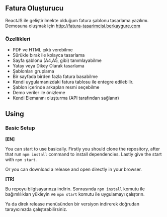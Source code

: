 ## Fatura Oluşturucu
ReactJS ile geliştirilmekte olduğum fatura şablonu tasarlama yazılımı. Demosuna oluşmak için 
http://fatura-tasarimcisi.berkaygure.com 

### Özellikleri

- PDF ve HTML çıktı verebilme
- Sürükle bırak ile kolayca tasarlama
- Sayfa şablonu (A4,A5, gibi) tanımlayabilme
- Yatay veya Dikey Olarak tasarlama
- Şablonları gruplama
- Bir sayfada birden fazla fatura basabilme
- Kendi uygulamanızdaki fatura tablosu ile entegre edilebilir.
- Şablon içerinde arkaplan resmi seçebilme
- Demo veriler ile önizleme
- Kendi Elemanını oluşturma (API tarafından sağlanır)

## Using 

### Basic Setup

**[EN]** 

You can start to use basically. Firstly you should clone the repository, after that run `npm install` command to install dependencies. Lastly give the start with `npm start`.    

Or you can download a release and open directly in your browser.

**[TR]**

Bu repoyu bilgisayarınza indirin. Sonrasında `npm install` komutu ile bağımlılıkları yükleyin ve `npm start` komutu ile uygulamayı çalıştırın.

Ya da direk release menüsünden bir versiyon indirerek doğrudan tarayıcınızda çalıştırabilirsiniz. 
